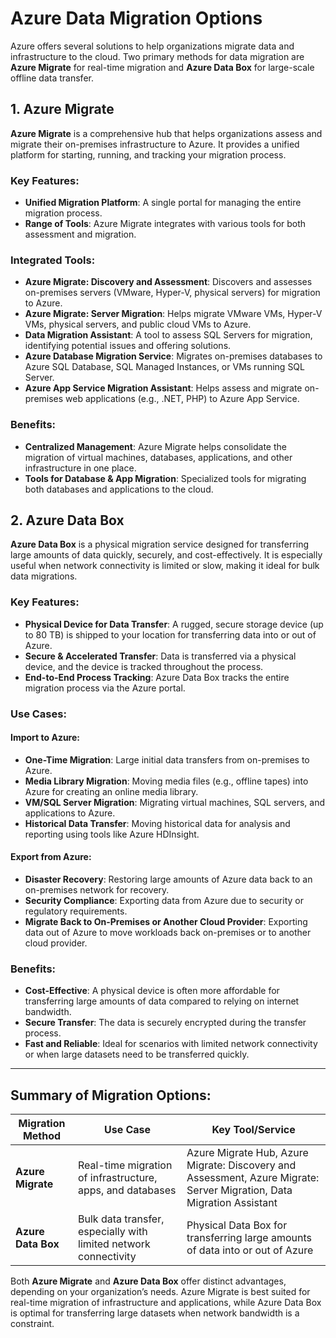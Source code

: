 # Azure Data Migration Options

Azure offers several solutions to help organizations migrate data and infrastructure to the cloud. Two primary methods for data migration are **Azure Migrate** for real-time migration and **Azure Data Box** for large-scale offline data transfer.

## 1. Azure Migrate

**Azure Migrate** is a comprehensive hub that helps organizations assess and migrate their on-premises infrastructure to Azure. It provides a unified platform for starting, running, and tracking your migration process.

### Key Features:
- **Unified Migration Platform**: A single portal for managing the entire migration process.
- **Range of Tools**: Azure Migrate integrates with various tools for both assessment and migration.

### Integrated Tools:
- **Azure Migrate: Discovery and Assessment**: Discovers and assesses on-premises servers (VMware, Hyper-V, physical servers) for migration to Azure.
- **Azure Migrate: Server Migration**: Helps migrate VMware VMs, Hyper-V VMs, physical servers, and public cloud VMs to Azure.
- **Data Migration Assistant**: A tool to assess SQL Servers for migration, identifying potential issues and offering solutions.
- **Azure Database Migration Service**: Migrates on-premises databases to Azure SQL Database, SQL Managed Instances, or VMs running SQL Server.
- **Azure App Service Migration Assistant**: Helps assess and migrate on-premises web applications (e.g., .NET, PHP) to Azure App Service.

### Benefits:
- **Centralized Management**: Azure Migrate helps consolidate the migration of virtual machines, databases, applications, and other infrastructure in one place.
- **Tools for Database & App Migration**: Specialized tools for migrating both databases and applications to the cloud.

## 2. Azure Data Box

**Azure Data Box** is a physical migration service designed for transferring large amounts of data quickly, securely, and cost-effectively. It is especially useful when network connectivity is limited or slow, making it ideal for bulk data migrations.

### Key Features:
- **Physical Device for Data Transfer**: A rugged, secure storage device (up to 80 TB) is shipped to your location for transferring data into or out of Azure.
- **Secure & Accelerated Transfer**: Data is transferred via a physical device, and the device is tracked throughout the process.
- **End-to-End Process Tracking**: Azure Data Box tracks the entire migration process via the Azure portal.

### Use Cases:
#### Import to Azure:
- **One-Time Migration**: Large initial data transfers from on-premises to Azure.
- **Media Library Migration**: Moving media files (e.g., offline tapes) into Azure for creating an online media library.
- **VM/SQL Server Migration**: Migrating virtual machines, SQL servers, and applications to Azure.
- **Historical Data Transfer**: Moving historical data for analysis and reporting using tools like Azure HDInsight.

#### Export from Azure:
- **Disaster Recovery**: Restoring large amounts of Azure data back to an on-premises network for recovery.
- **Security Compliance**: Exporting data from Azure due to security or regulatory requirements.
- **Migrate Back to On-Premises or Another Cloud Provider**: Exporting data out of Azure to move workloads back on-premises or to another cloud provider.

### Benefits:
- **Cost-Effective**: A physical device is often more affordable for transferring large amounts of data compared to relying on internet bandwidth.
- **Secure Transfer**: The data is securely encrypted during the transfer process.
- **Fast and Reliable**: Ideal for scenarios with limited network connectivity or when large datasets need to be transferred quickly.

---

## Summary of Migration Options:

| Migration Method     | Use Case                      | Key Tool/Service                              |
|----------------------|-------------------------------|-----------------------------------------------|
| **Azure Migrate**     | Real-time migration of infrastructure, apps, and databases | Azure Migrate Hub, Azure Migrate: Discovery and Assessment, Azure Migrate: Server Migration, Data Migration Assistant |
| **Azure Data Box**    | Bulk data transfer, especially with limited network connectivity | Physical Data Box for transferring large amounts of data into or out of Azure |

Both **Azure Migrate** and **Azure Data Box** offer distinct advantages, depending on your organization’s needs. Azure Migrate is best suited for real-time migration of infrastructure and applications, while Azure Data Box is optimal for transferring large datasets when network bandwidth is a constraint.
